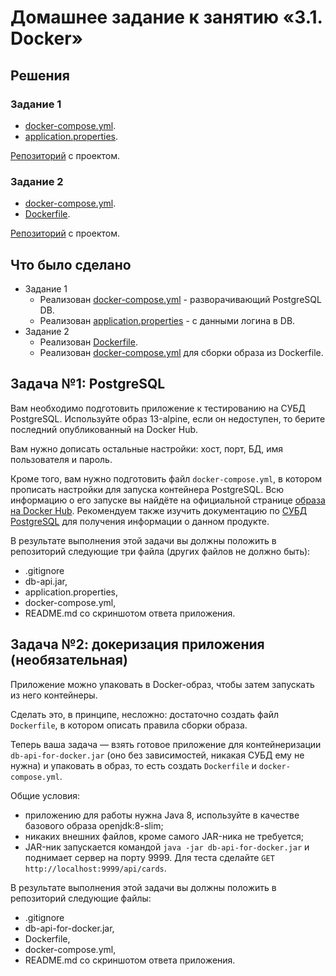 # Домашнее задание к занятию «3.1. Docker»

## Решения
### Задание 1
 * <a href="https://github.com/Nephedov/8.1.Automated-Testing/blob/main/docker-compose.yml">docker-compose.yml</a>.
 * <a href="https://github.com/Nephedov/8.1.Automated-Testing/blob/main/application.properties">application.properties</a>.

<a href="https://github.com/Nephedov/8.1.Automated-Testing">Репозиторий</a> с проектом.
### Задание 2
 * <a href="https://github.com/Nephedov/8.2.Automated-Testing/blob/main/docker-compose.yml">docker-compose.yml</a>.
 * <a href="https://github.com/Nephedov/8.2.Automated-Testing/blob/main/Dockerfile">Dockerfile</a>.

<a href="https://github.com/Nephedov/8.2.Automated-Testing">Репозиторий</a> с проектом.
## Что было сделано
* Задание 1
  * Реализован <a href="https://github.com/Nephedov/8.1.Automated-Testing/blob/main/docker-compose.yml">docker-compose.yml</a> - разворачивающий PostgreSQL DB.
  * Реализован <a href="https://github.com/Nephedov/8.1.Automated-Testing/blob/main/application.properties">application.properties</a> - с данными логина в DB.
* Задание 2
  * Реализован <a href="https://github.com/Nephedov/8.2.Automated-Testing/blob/main/Dockerfile">Dockerfile</a>.
  * Реализован <a href="https://github.com/Nephedov/8.2.Automated-Testing/blob/main/docker-compose.yml">docker-compose.yml</a> для сборки образа из Dockerfile.
## Задача №1: PostgreSQL

Вам необходимо подготовить приложение к тестированию на СУБД PostgreSQL. Используйте образ 13-alpine, если он недоступен, то берите последний опубликованный на Docker Hub.

Вам нужно дописать остальные настройки: хост, порт, БД, имя пользователя и пароль.         

Кроме того, вам нужно подготовить файл `docker-compose.yml`, в котором прописать настройки для запуска контейнера PostgreSQL. Всю информацию о его запуске вы найдёте на официальной странице [образа на Docker Hub](https://hub.docker.com/_/postgres). Рекомендуем также изучить документацию по [СУБД PostgreSQL](https://www.postgresql.org/docs/12/index.html) для получения информации о данном продукте. 


В результате выполнения этой задачи вы должны положить в репозиторий следующие три файла (других файлов не должно быть):
* .gitignore
* db-api.jar,
* application.properties,
* docker-compose.yml,
* README.md со скриншотом ответа приложения.

## Задача №2: докеризация приложения (необязательная)

Приложение можно упаковать в Docker-образ, чтобы затем запускать из него контейнеры.

Сделать это, в принципе, несложно: достаточно создать файл `Dockerfile`, в котором описать правила сборки образа.   

Теперь ваша задача — взять готовое приложение для контейнеризации `db-api-for-docker.jar` (оно без зависимостей, никакая СУБД ему не нужна) и упаковать в образ, то есть создать `Dockerfile` и `docker-compose.yml`.

Общие условия:
* приложению для работы нужна Java 8, используйте в качестве базового образа openjdk:8-slim;
* никаких внешних файлов, кроме самого JAR-ника не требуется;
* JAR-ник запускается командой `java -jar db-api-for-docker.jar` и поднимает сервер на порту 9999. Для теста сделайте `GET http://localhost:9999/api/cards`.

В результате выполнения этой задачи вы должны положить в репозиторий следующие файлы:
* .gitignore
* db-api-for-docker.jar,
* Dockerfile,
* docker-compose.yml,
* README.md со скриншотом ответа приложения.
